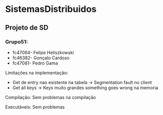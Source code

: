 # SistemasDistribuidos
## Projeto de SD 
### Grupo51:

* fc47064- Felipe Heliszkowski
* fc46382- Gonçalo Cardoso
* fc47081- Pedro Gama

Limitações na implementação:
- Get de entry nao existente na tabela -> Segmentation fault no client
- Get all keys -> Keys muito grandes something goes wrong na memoria

Compilação: Sem problemas na compilação

Executáveis: Sem problemas


